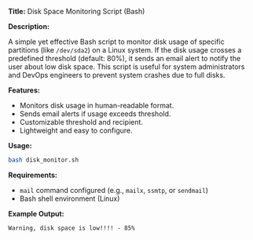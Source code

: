 **Title:** Disk Space Monitoring Script (Bash)

**Description:**

A simple yet effective Bash script to monitor disk usage of specific partitions (like `/dev/sda2`) on a Linux system. If the disk usage crosses a predefined threshold (default: 80%), it sends an email alert to notify the user about low disk space. This script is useful for system administrators and DevOps engineers to prevent system crashes due to full disks.

**Features:**

* Monitors disk usage in human-readable format.
* Sends email alerts if usage exceeds threshold.
* Customizable threshold and recipient.
* Lightweight and easy to configure.

**Usage:**

```bash
bash disk_monitor.sh
```

**Requirements:**

* `mail` command configured (e.g., `mailx`, `ssmtp`, or `sendmail`)
* Bash shell environment (Linux)

**Example Output:**

```
Warning, disk space is low!!!! - 85%
```
